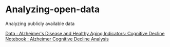 # Analyzing-open-data
Analyzing publicly available data 

[Data : Alzheimer's Disease and Healthy Aging Indicators: Cognitive Decline](https://chronicdata.cdc.gov/Healthy-Aging/Alzheimer-s-Disease-and-Healthy-Aging-Indicators-C/jhd5-u276)
[Notebook : Alzheimer Cognitive Decline Analysis](https://github.com/rblcoder/Analyzing-open-data/blob/master/Alzheimer%20Cognitive%20Decline%20Analysis.ipynb)
